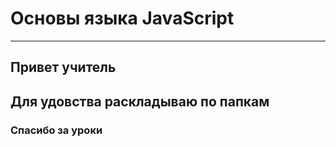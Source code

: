 # Основы языка JavaScript
---
## Привет учитель
Для удовства раскладываю по папкам
---
### Спасибо за уроки